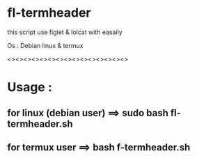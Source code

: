 # fl-termheader
this script use figlet &amp; lolcat with easaily 

Os : Debian linux & termux

<><><><><><><><><><><><><><><>

# Usage : 
for linux (debian user) 
==> sudo bash fl-termheader.sh
-----------------------------
for termux user
==> bash f-termheader.sh
-----------------------------






